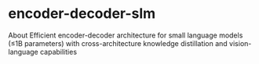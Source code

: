 # encoder-decoder-slm
About Efficient encoder-decoder architecture for small language models (≤1B parameters) with cross-architecture knowledge distillation and vision-language capabilities
